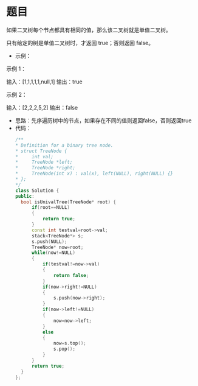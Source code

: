 # 题目
如果二叉树每个节点都具有相同的值，那么该二叉树就是单值二叉树。

只有给定的树是单值二叉树时，才返回 true；否则返回 false。
* 示例：
  
 

示例 1：

输入：[1,1,1,1,1,null,1]
输出：true

示例 2：

输入：[2,2,2,5,2]
输出：false


* 思路：先序遍历树中的节点，如果存在不同的值则返回false，否则返回true
* 代码：
    ```C++
    /**
   * Definition for a binary tree node.
   * struct TreeNode {
   *     int val;
   *     TreeNode *left;
   *     TreeNode *right;
   *     TreeNode(int x) : val(x), left(NULL), right(NULL) {}
   * };
   */
  class Solution {
  public:
      bool isUnivalTree(TreeNode* root) {
          if(root==NULL)
          {
              return true;
          }
          const int testval=root->val;
          stack<TreeNode*> s;
          s.push(NULL);
          TreeNode* now=root;
          while(now!=NULL)
          {
              if(testval!=now->val)
              {
                  return false;
              }
              if(now->right!=NULL)
              {
                  s.push(now->right);
              }
              if(now->left!=NULL)
              {
                  now=now->left;
              }
              else
              {
                  now=s.top();
                  s.pop();
              }
          }
          return true;
      }
  };
    ```